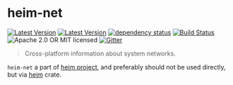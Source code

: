 # heim-net

[![Latest Version](https://img.shields.io/crates/v/heim-net.svg)](https://crates.io/crates/heim-net)
[![Latest Version](https://docs.rs/heim-net/badge.svg)](https://docs.rs/heim-net)
[![dependency status](https://deps.rs/crate/heim-net/0.0.2/status.svg)](https://deps.rs/crate/heim-net/0.0.2)
[![Build Status](https://dev.azure.com/heim-rs/heim/_apis/build/status/heim-rs.heim?branchName=master)](https://dev.azure.com/heim-rs/heim/_build/latest?definitionId=1&branchName=master)
![Apache 2.0 OR MIT licensed](https://img.shields.io/badge/license-Apache2.0%2FMIT-blue.svg)
[![Gitter](https://badges.gitter.im/heim-rs/heim.svg)](https://gitter.im/heim-rs/heim)

> Cross-platform information about system networks.

`heim-net` a part of [heim project](https://github.com/heim-rs),
and preferably should not be used directly,
but via [heim](https://crates.io/crates/heim) crate.
